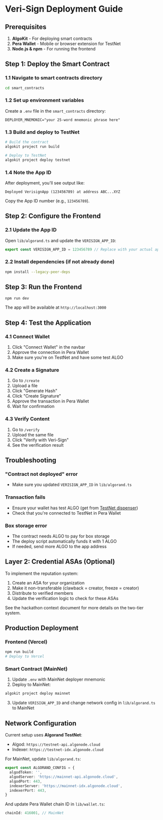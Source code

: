 # Veri-Sign Deployment Guide

## Prerequisites

1. **AlgoKit** - For deploying smart contracts
2. **Pera Wallet** - Mobile or browser extension for TestNet
3. **Node.js & npm** - For running the frontend

## Step 1: Deploy the Smart Contract

### 1.1 Navigate to smart contracts directory
```bash
cd smart_contracts
```

### 1.2 Set up environment variables
Create a `.env` file in the `smart_contracts` directory:
```
DEPLOYER_MNEMONIC="your 25-word mnemonic phrase here"
```

### 1.3 Build and deploy to TestNet
```bash
# Build the contract
algokit project run build

# Deploy to TestNet
algokit project deploy testnet
```

### 1.4 Note the App ID
After deployment, you'll see output like:
```
Deployed VerisignApp (123456789) at address ABC...XYZ
```

Copy the App ID number (e.g., `123456789`).

## Step 2: Configure the Frontend

### 2.1 Update the App ID
Open `lib/algorand.ts` and update the `VERISIGN_APP_ID`:

```typescript
export const VERISIGN_APP_ID = 123456789 // Replace with your actual app ID
```

### 2.2 Install dependencies (if not already done)
```bash
npm install --legacy-peer-deps
```

## Step 3: Run the Frontend

```bash
npm run dev
```

The app will be available at `http://localhost:3000`

## Step 4: Test the Application

### 4.1 Connect Wallet
1. Click "Connect Wallet" in the navbar
2. Approve the connection in Pera Wallet
3. Make sure you're on TestNet and have some test ALGO

### 4.2 Create a Signature
1. Go to `/create`
2. Upload a file
3. Click "Generate Hash"
4. Click "Create Signature"
5. Approve the transaction in Pera Wallet
6. Wait for confirmation

### 4.3 Verify Content
1. Go to `/verify`
2. Upload the same file
3. Click "Verify with Veri-Sign"
4. See the verification result

## Troubleshooting

### "Contract not deployed" error
- Make sure you updated `VERISIGN_APP_ID` in `lib/algorand.ts`

### Transaction fails
- Ensure your wallet has test ALGO (get from [TestNet dispenser](https://bank.testnet.algorand.network/))
- Check that you're connected to TestNet in Pera Wallet

### Box storage error
- The contract needs ALGO to pay for box storage
- The deploy script automatically funds it with 1 ALGO
- If needed, send more ALGO to the app address

## Layer 2: Credential ASAs (Optional)

To implement the reputation system:

1. Create an ASA for your organization
2. Make it non-transferable (clawback = creator, freeze = creator)
3. Distribute to verified members
4. Update the verification logic to check for these ASAs

See the hackathon context document for more details on the two-tier system.

## Production Deployment

### Frontend (Vercel)
```bash
npm run build
# Deploy to Vercel
```

### Smart Contract (MainNet)
1. Update `.env` with MainNet deployer mnemonic
2. Deploy to MainNet:
```bash
algokit project deploy mainnet
```
3. Update `VERISIGN_APP_ID` and change network config in `lib/algorand.ts` to MainNet

## Network Configuration

Current setup uses **Algorand TestNet**:
- Algod: `https://testnet-api.algonode.cloud`
- Indexer: `https://testnet-idx.algonode.cloud`

For MainNet, update `lib/algorand.ts`:
```typescript
export const ALGORAND_CONFIG = {
  algodToken: '',
  algodServer: 'https://mainnet-api.algonode.cloud',
  algodPort: 443,
  indexerServer: 'https://mainnet-idx.algonode.cloud',
  indexerPort: 443,
}
```

And update Pera Wallet chain ID in `lib/wallet.ts`:
```typescript
chainId: 416001, // MainNet
```
